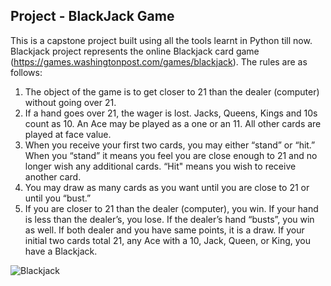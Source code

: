 ## Project - BlackJack Game

This is a capstone project built using all the tools learnt in Python till now. Blackjack project represents the online Blackjack card game (https://games.washingtonpost.com/games/blackjack). The rules are as follows:
1) The object of the game is to get closer to 21 than the dealer (computer) without going over 21.
2) If a hand goes over 21, the wager is lost. Jacks, Queens, Kings and 10s count as 10. An Ace may be played as a one or an 11. All other cards are played at face value.
3) When you receive your first two cards, you may either “stand” or “hit.” When you “stand” it means you feel you are close enough to 21 and no longer wish any additional cards. “Hit" means you wish to receive another card.
4) You may draw as many cards as you want until you are close to 21 or until you “bust.”
5) If you are closer to 21 than the dealer (computer), you win. If your hand is less than the dealer’s, you lose. If the dealer’s hand “busts”, you win as well. If both dealer and you have same points, it is a draw.
If your initial two cards total 21, any Ace with a 10, Jack, Queen, or King, you have a Blackjack.


![Blackjack](https://github.com/user-attachments/assets/d6fab5d8-6da2-4425-bd55-6f8bc2591007)

